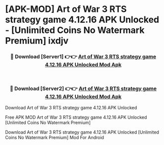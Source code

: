 # [APK-MOD] Art of War 3 RTS strategy game 4.12.16 APK Unlocked - [Unlimited Coins No Watermark Premium] ixdjv



<div align="center">
<h3>🔴 Download [Server1] 👉👉 <a href="https://momento.my/?title=Art_of_War_3_RTS_strategy_game_4.12.16_APK_Unlocked">Art of War 3 RTS strategy game 4.12.16 APK Unlocked Mod Apk</a></h3><br>

<h3>🔴 Download [Server2] 👉👉 <a href="https://momento.my/?title=Art_of_War_3_RTS_strategy_game_4.12.16_APK_Unlocked">Art of War 3 RTS strategy game 4.12.16 APK Unlocked Mod Apk</a></h3>
</div>



Download Art of War 3 RTS strategy game 4.12.16 APK Unlocked 

Free APK MOD Art of War 3 RTS strategy game 4.12.16 APK Unlocked [Unlimited Coins No Watermark Premium]

Download Art of War 3 RTS strategy game 4.12.16 APK Unlocked [Unlimited Coins No Watermark Premium] Mod For Android
